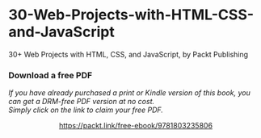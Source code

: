 # 30-Web-Projects-with-HTML-CSS-and-JavaScript
30+ Web Projects with HTML, CSS, and JavaScript,  by Packt Publishing
### Download a free PDF

 <i>If you have already purchased a print or Kindle version of this book, you can get a DRM-free PDF version at no cost.<br>Simply click on the link to claim your free PDF.</i>
<p align="center"> <a href="https://packt.link/free-ebook/9781803235806">https://packt.link/free-ebook/9781803235806 </a> </p>